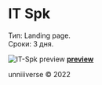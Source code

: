 # IT Spk
Тип: Landing page. <br>
Сроки: 3 дня. <br>

![IT-Spk preview](https://unniv.info/projects/it-spk/preview.png)
**[preview](https://unniv.info/projects/it-spk)** <br>

unniiiverse © 2022